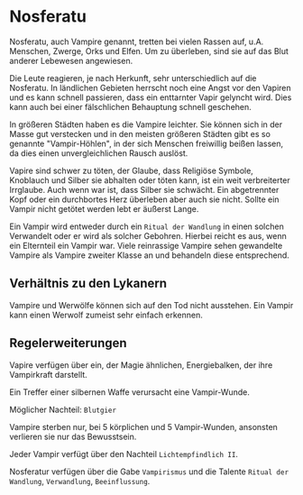 # Nosferatu

Nosferatu, auch Vampire genannt, tretten bei vielen Rassen auf, u.A. Menschen, Zwerge, Orks und Elfen. Um zu überleben,
sind sie auf das Blut anderer Lebewesen angewiesen.

Die Leute reagieren, je nach Herkunft, sehr unterschiedlich auf die Nosferatu. In ländlichen Gebieten herrscht noch eine
Angst vor den Vapiren und es kann schnell passieren, dass ein enttarnter Vapir gelyncht wird. Dies kann auch bei einer 
fälschlichen Behauptung schnell geschehen.

In größeren Städten haben es die Vampire leichter. Sie können sich in der Masse gut verstecken und in den meisten größeren
Städten gibt es so genannte "Vampir-Höhlen", in der sich Menschen freiwillig beißen lassen, da dies einen unvergleichlichen
Rausch auslöst.

Vapire sind schwer zu töten, der Glaube, dass Religiöse Symbole, Knoblauch und Silber sie abhalten oder töten kann, ist 
ein weit verbreiterter Irrglaube. Auch wenn war ist, dass Silber sie schwächt. Ein abgetrennter Kopf oder ein durchbortes 
Herz überleben aber auch sie nicht. Sollte ein Vampir nicht getötet werden lebt er äußerst Lange.

Ein Vampir wird entweder durch ein `Ritual der Wandlung` in einen solchen Verwandelt oder er wird als solcher Gebohren.
Hierbei reicht es aus, wenn ein Elternteil ein Vampir war. Viele reinrassige Vampire sehen gewandelte Vampire als Vampire 
zweiter Klasse an und behandeln diese entsprechend.

## Verhältnis zu den Lykanern

Vampire und Werwölfe können sich auf den Tod nicht ausstehen. Ein Vampir kann einen Werwolf zumeist sehr einfach erkennen.

## Regelerweiterungen

Vapire verfügen über ein, der Magie ähnlichen, Energiebalken, der ihre Vampirkraft darstellt.

Ein Treffer einer silbernen Waffe verursacht eine Vampir-Wunde.

Möglicher Nachteil: `Blutgier`

Vampire sterben nur, bei 5 körplichen und 5 Vampir-Wunden, ansonsten verlieren sie nur das Bewusstsein.

Jeder Vampir verfügt über den Nachteil `Lichtempfindlich II`.

Nosferatur verfügen über die Gabe `Vampirismus` und die Talente `Ritual der Wandlung`, `Verwandlung`, `Beeinflussung`.
